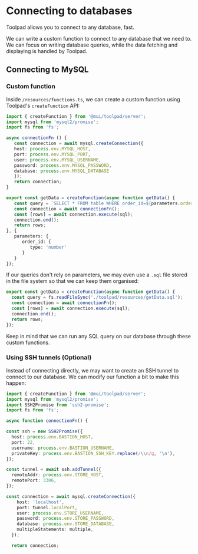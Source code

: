 # Connecting to databases

<p class="description">Toolpad allows you to connect to any database, fast. </p>

We can write a custom function to connect to any database that we need to. We can focus on writing database queries, while the data fetching and displaying is handled by Toolpad.

## Connecting to MySQL

### Custom function

Inside `/resources/functions.ts`, we can create a custom function using Toolpad's `createFunction` API:

```ts
import { createFunction } from '@mui/toolpad/server';
import mysql from 'mysql2/promise';
import fs from 'fs';

async connectionFn () {
   const connection = await mysql.createConnection({
   host: process.env.MYSQL_HOST,
   port: process.env.MYSQL_PORT,
   user: process.env.MYSQL_USERNAME,
   password: process.env.MYSQL_PASSWORD,
   database: process.env.MYSQL_DATABASE
   });
   return connection;
}

export const getData = createFunction(async function getData() {
   const query = `SELECT * FROM table WHERE order_id=${parameters.order_id}`;
   const connection = await connectionFn();
   const [rows] = await connection.execute(sql);
   connection.end();
   return rows;
}, {
   parameters: {
      order_id: {
         type: 'number'
      }
   }
});

```

If our queries don't rely on parameters, we may even use a `.sql` file stored in the file system so that we can keep them organised:

```ts
export const getData = createFunction(async function getData() {
  const query = fs.readFileSync('./toolpad/resources/getData.sql');
  const connection = await connectionFn();
  const [rows] = await connection.execute(sql);
  connection.end();
  return rows;
});
```

Keep in mind that we can run any SQL query on our database through these custom functions.

### Using SSH tunnels (Optional)

Instead of connecting directly, we may want to create an SSH tunnel to connect to our database. We can modify our function a bit to make this happen:

```ts
import { createFunction } from '@mui/toolpad/server';
import mysql from 'mysql2/promise';
import SSH2Promise from 'ssh2-promise';
import fs from 'fs';

async function connectionFn() {

const ssh = new SSH2Promise({
  host: process.env.BASTION_HOST,
  port: 22,
  username: process.env.BASTION_USERNAME,
  privateKey: process.env.BASTION_SSH_KEY.replace(/\\n/g, '\n'),
});

const tunnel = await ssh.addTunnel({
  remoteAddr: process.env.STORE_HOST,
  remotePort: 3306,
});

const connection = await mysql.createConnection({
    host: 'localhost',
    port: tunnel.localPort,
    user: process.env.STORE_USERNAME,
    password: process.env.STORE_PASSWORD,
    database: process.env.STORE_DATABASE,
    multipleStatements: multiple,
  });

  return connection;

```

